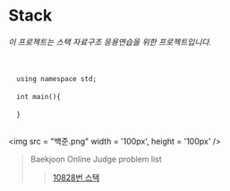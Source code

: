 # Stack

###### 이 프로젝트는 스택 자료구조 응용연습을 위한 프로젝트입니다.

<pre>
  <code>
  using namespace std;
  
  int main(){
      
  }
  </code>
</pre>

<img src = "백준.png" width = '100px', height = '100px' />

> Baekjoon Online Judge problem list
>   >[10828번 스택](https://www.acmicpc.net/problem/10828)
